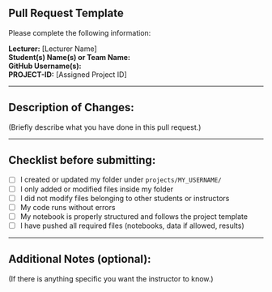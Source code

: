 ## Pull Request Template

Please complete the following information:

**Lecturer:** [Lecturer Name]  
**Student(s) Name(s) or Team Name:**  
**GitHub Username(s):**  
**PROJECT-ID:** [Assigned Project ID]  

---

## Description of Changes:

(Briefly describe what you have done in this pull request.)

---

## Checklist before submitting:

- [ ] I created or updated my folder under `projects/MY_USERNAME/`
- [ ] I only added or modified files inside my folder
- [ ] I did not modify files belonging to other students or instructors
- [ ] My code runs without errors
- [ ] My notebook is properly structured and follows the project template
- [ ] I have pushed all required files (notebooks, data if allowed, results)

---

## Additional Notes (optional):

(If there is anything specific you want the instructor to know.)

